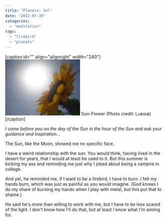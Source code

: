 ```yaml
---
title: "Planets: Sol"
date: "2012-07-30"
categories: 
  - "meditation"
tags: 
  - "firebird"
  - "planets"
---
```


\[caption id="" align="alignright" width="240"\][![Sun-Flower](images/4459836677_5acb277c92_m.jpg "Sun-Flower")](http://www.flickr.com/photos/42581479@N04/4459836677) Sun-Flower (Photo credit: Lυвαιв)\[/caption\]

_I come before you on the day of the Sun in the hour of the Sun and ask your guidance and inspiration..._

The Sun, like the Moon, showed me no specific face.

I have a weird relationship with the sun. You would think, having lived in the desert for years, that I would at least be used to it. But this summer is kicking my ass and reminding me just why I joked about being a vampire in college.

And yet, he reminded me, if I want to be a firebird, I have to burn. I felt my hands burn, which was just as painful as you would imagine. (God knows I do my share of burning my hands when I play with metal, but this put that to shame.)

He said he's more than willing to work with me, but I have to be less scared of the light. I don't know how I'll do that, but at least I know what I'm aiming for.
